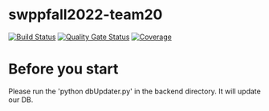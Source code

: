 # swppfall2022-team20

[![Build
Status](https://travis-ci.com/swsnu/swppfall2022-team20.svg?branch=main)](https://travis-ci.com/swsnu/swppfall2022-team20)
[![Quality Gate
Status](https://sonarcloud.io/api/project_badges/measure?project=swsnu_swppfall2022-team20&metric=alert_status)](https://sonarcloud.io/dashboard?id=swsnu_swppfall2022-team20)
[![Coverage](https://coveralls.io/repos/github/swsnu/swppfall2022-team20/badge.svg?branch=main&kill_cache=1)](https://coveralls.io/github/swsnu/swppfall2022-team20?branch=main)


# Before you start
Please run the 'python dbUpdater.py' in the backend directory. It will update our DB.
